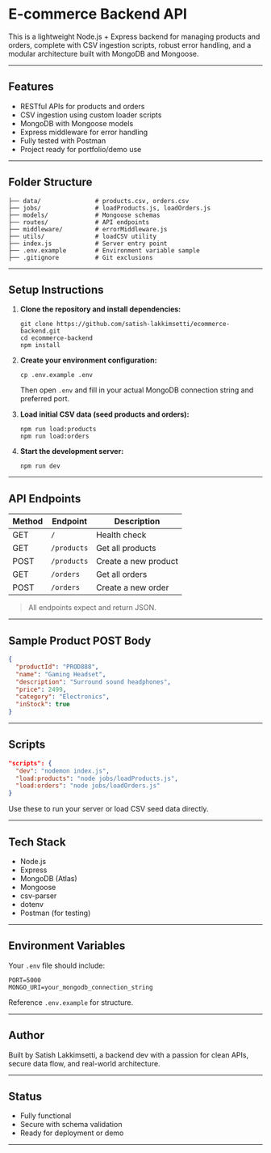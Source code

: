 # E-commerce Backend API

This is a lightweight Node.js + Express backend for managing products and orders, complete with CSV ingestion scripts, robust error handling, and a modular architecture built with MongoDB and Mongoose.

---

## Features

- RESTful APIs for products and orders  
- CSV ingestion using custom loader scripts  
- MongoDB with Mongoose models  
- Express middleware for error handling  
- Fully tested with Postman  
- Project ready for portfolio/demo use  

---

## Folder Structure

```
├── data/               # products.csv, orders.csv  
├── jobs/               # loadProducts.js, loadOrders.js  
├── models/             # Mongoose schemas  
├── routes/             # API endpoints  
├── middleware/         # errorMiddleware.js  
├── utils/              # loadCSV utility  
├── index.js            # Server entry point  
├── .env.example        # Environment variable sample  
├── .gitignore          # Git exclusions  
```

---

## Setup Instructions

1. **Clone the repository and install dependencies:**

   ```
   git clone https://github.com/satish-lakkimsetti/ecommerce-backend.git
   cd ecommerce-backend
   npm install
   ```

2. **Create your environment configuration:**

   ```
   cp .env.example .env
   ```

   Then open `.env` and fill in your actual MongoDB connection string and preferred port.

3. **Load initial CSV data (seed products and orders):**

   ```
   npm run load:products
   npm run load:orders
   ```

4. **Start the development server:**

   ```
   npm run dev
   ```

---

## API Endpoints

| Method | Endpoint         | Description          |
|--------|------------------|----------------------|
| GET    | `/`              | Health check         |
| GET    | `/products`      | Get all products     |
| POST   | `/products`      | Create a new product |
| GET    | `/orders`        | Get all orders       |
| POST   | `/orders`        | Create a new order   |

> All endpoints expect and return JSON.

---

## Sample Product POST Body

```json
{
  "productId": "PROD888",
  "name": "Gaming Headset",
  "description": "Surround sound headphones",
  "price": 2499,
  "category": "Electronics",
  "inStock": true
}
```

---

## Scripts

```json
"scripts": {
  "dev": "nodemon index.js",
  "load:products": "node jobs/loadProducts.js",
  "load:orders": "node jobs/loadOrders.js"
}
```

Use these to run your server or load CSV seed data directly.

---

## Tech Stack

- Node.js  
- Express  
- MongoDB (Atlas)  
- Mongoose  
- csv-parser  
- dotenv  
- Postman (for testing)  

---

## Environment Variables

Your `.env` file should include:

```
PORT=5000
MONGO_URI=your_mongodb_connection_string
```

Reference `.env.example` for structure.

---

## Author

Built by Satish Lakkimsetti, a backend dev with a passion for clean APIs, secure data flow, and real-world architecture.

---

## Status

- Fully functional  
- Secure with schema validation  
- Ready for deployment or demo

---
